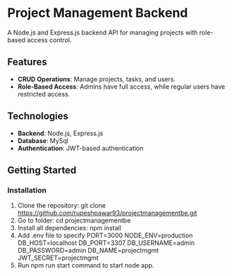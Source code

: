 # Project Management Backend

A Node.js and Express.js backend API for managing projects with role-based access control.

## Features

- **CRUD Operations**: Manage projects, tasks, and users.
- **Role-Based Access**: Admins have full access, while regular users have restricted access.

## Technologies

- **Backend**: Node.js, Express.js
- **Database**: MySql
- **Authentication**: JWT-based authentication

## Getting Started

### Installation

1. Clone the repository:
   git clone https://github.com/rupeshpawar93/projectmanagementbe.git
2. Go to folder: cd projectmanagementbe
3. Install all dependencies: npm install
4. Add .env file to specify
    PORT=3000
    NODE_ENV=production
    DB_HOST=localhost
    DB_PORT=3307
    DB_USERNAME=admin
    DB_PASSWORD=admin
    DB_NAME=projectmgmt
    JWT_SECRET=projectmgmt
5. Run  npm run start command to start node app.
